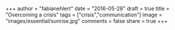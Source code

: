 +++
author = "fabianehlert"
date = "2016-05-28"
draft = true
title = "Overcoming a crisis"
tags = ["crisis","communication"]
image = "images/essential/sunrise.jpg"
comments = false
share = true
+++
